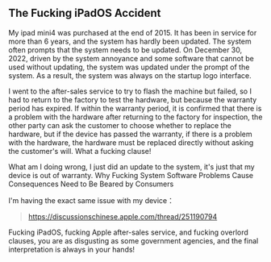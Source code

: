 ## The Fucking iPadOS Accident

My ipad mini4 was purchased at the end of 2015. It has been in service for more than 6 years, and the system has hardly been updated. The system often prompts that the system needs to be updated. On December 30, 2022, driven by the system annoyance and some software that cannot be used without updating, the system was updated under the prompt of the system. As a result, the system was always on the startup logo interface.

I went to the after-sales service to try to flash the machine but failed, so I had to return to the factory to test the hardware, but because the warranty period has expired. If within the warranty period, it is confirmed that there is a problem with the hardware after returning to the factory for inspection, the other party can ask the customer to choose whether to replace the hardware, but if the device has passed the warranty, if there is a problem with the hardware, the hardware must be replaced directly without asking the customer's will. What a fucking clause!

What am I doing wrong, I just did an update to the system, it's just that my device is out of warranty. Why Fucking System Software Problems Cause Consequences Need to Be Beared by Consumers

I'm having the exact same issue with my device：

> https://discussionschinese.apple.com/thread/251190794

Fucking iPadOS, fucking Apple after-sales service, and fucking overlord clauses, you are as disgusting as some government agencies, and the final interpretation is always in your hands!